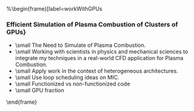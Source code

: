


%\begin{frame}[label=workWithGPUs 

### Efficient Simulation of Plasma Combustion of Clusters of GPUs}

- \small The Need to Simulate of Plasma Combustion.
- \small Working with scientists in physics and mechanical sciences to integrate my techniques in a real-world CFD application for Plasma Combustion.
- \small Apply work in the context of heterogeneous architectures.
- \small Use loop scheduling ideas on MIC.
- \small Functionized vs non-functionized code
- \small GPU fraction

\end{frame}
